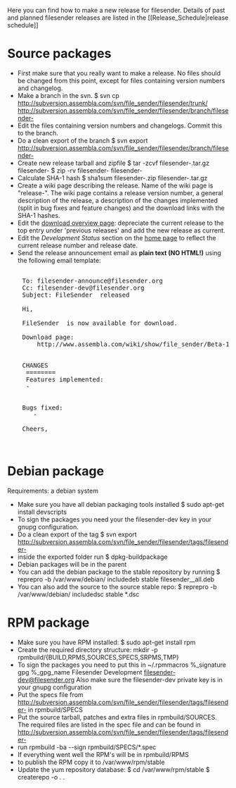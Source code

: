 Here you can find how to make a new release for filesender. Details of past and planned filesender releases are listed in the [[Release_Schedule|release schedule]]

Source packages
=============

*   First make sure that you really want to make a release. No files should be changed from this point, except for files containing version numbers and changelog.
*   Make a branch in the svn.
        $ svn cp http://subversion.assembla.com/svn/file_sender/filesender/trunk/ http://subversion.assembla.com/svn/file_sender/filesender/branch/filesender-<version>
*   Edit the files containing version numbers and changelogs. Commit this to the branch.
*   Do a clean export of the branch
        $ svn export http://subversion.assembla.com/svn/file_sender/filesender/branch/filesender-<version>
*   Create new release tarball and zipfile
        $ tar -zcvf filesender-<version>.tar.gz filesender-<version>
        $ zip -rv filesender-<version> filesender-<version>
*   Calculate SHA-1 hash
        $ sha1sum filesender-<version>.zip filesender-<version>.tar.gz
*   Create a wiki page describing the release.  Name of the wiki page is "release-<version number>".  The wiki page contains a release version number, a general description of the release, a description of the changes implemented (split in bug fixes and feature changes) and  the download links with the SHA-1 hashes.
*   Edit the [download overview page](/wiki/edit/file_sender/Download): depreciate the current release to the top entry under 'previous releases' and add the new release as current.
*   Edit the *Development Status* section on the [home page](/wiki/edit/file_sender/b516sOlY8r3PPQeJe5afGb) to reflect the current release number and release date.
*   Send the release announcement email as **plain text (NO HTML!)** using the following email template:

<PRE>

    To: filesender-announce@filesender.org
    Cc: filesender-dev@filesender.org
    Subject: FileSender <version number> released 

    Hi,

    FileSender <version number> is now available for download.

    Download page:
        http://www.assembla.com/wiki/show/file_sender/Beta-1-2


    CHANGES
     ========
     Features implemented:
     -


    Bugs fixed:
       -

    Cheers,

    <sign here>
</PRE>


Debian package
============
Requirements: a debian system

*   Make sure you have all debian packaging tools installed
        $ sudo apt-get install devscripts
*   To sign the packages you need your the filesender-dev key in your gnupg configuration.
*   Do a clean export of the tag
        $ svn export http://subversion.assembla.com/svn/file_sender/filesender/tags/filesender-<version>
*   inside the exported folder run
        $ dpkg-buildpackage
* Debian packages will be in the parent
* You can add the debian package to the stable repository by running
        $ reprepro -b /var/www/debian/ includedeb stable filesender_<version>_all.deb
* You can also add the source to the source stable repo:
        $ reprepro -b /var/www/debian/ includedsc stable *.dsc


RPM package
===========
* Make sure you have RPM installed:
        $ sudo apt-get install rpm
* Create the required directory structure:
        mkdir -p rpmbuild/{BUILD,RPMS,SOURCES,SPECS,SRPMS,TMP}
* To sign the packages you need to put this in ~/.rpmmacros
        %_signature gpg
        %_gpg_name  Filesender Development <filesender-dev@filesender.org>
Also make sure the filesender-dev private key is in your gnupg configuration
* Put the specs file from http://subversion.assembla.com/svn/file_sender/filesender/tags/filesender-<version> in rpmbuild/SPECS
* Put the source tarball, patches and extra files in rpmbuild/SOURCES. The required files are listed in the spec file and can be found in http://subversion.assembla.com/svn/file_sender/filesender/tags/filesender-<version>
* run rpmbuild -ba --sign rpmbuild/SPECS/*.spec
* If everything went well the RPM's will be in rpmbuild/RPMS
* to publish the RPM copy it to /var/www/rpm/stable
* Update the yum repository database:
    $ cd /var/www/rpm/stable
    $ createrepo -o . .



